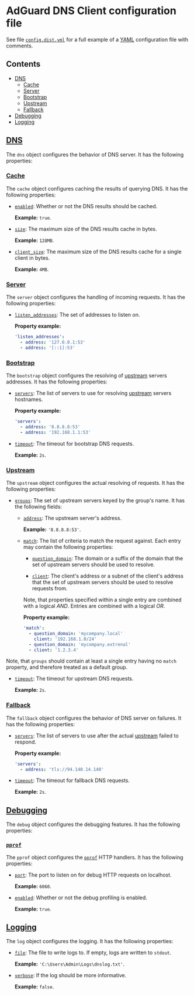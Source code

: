  #  AdGuard DNS Client configuration file

See file [`config.dist.yml`][dist] for a full example of a [YAML][yaml]
configuration file with comments.

##  Contents

 *  [DNS](#dns)
     *  [Cache](#dns-cache)
     *  [Server](#dns-server)
     *  [Bootstrap](#dns-bootstrap)
     *  [Upstream](#dns-upstream)
     *  [Fallback](#dns-fallback)
 *  [Debugging](#debug)
 *  [Logging](#log)

[dist]: ../config.dist.yml
[yaml]: https://yaml.org/



##  <a href="#dns" id="dns" name="dns">DNS</a>

The `dns` object configures the behavior of DNS server.  It has the following
properties:

   ###  <a href="#dns-cache" id="dns-cache" name="dns-cache">Cache</a>

The `cache` object configures caching the results of querying DNS.  It has the
following properties:

 *  <a href="#dns-cache-enabled" id="dns-cache-enabled" name="dns-cache-enabled">`enabled`</a>:
    Whether or not the DNS results should be cached.

    **Example:** `true`.

 *  <a href="#dns-cache-size" id="dns-cache-size" name="dns-cache-size">`size`</a>:
    The maximum size of the DNS results cache in bytes.

    **Example:** `128MB`.

 *  <a href="#dns-cache-client-size" id="dns-cache-client-size" name="dns-cache-client-size">`client_size`</a>:
    The maximum size of the DNS results cache for a single client in bytes.

    **Example:** `4MB`.



   ###  <a href="#dns-server" id="dns-server" name="dns-server">Server</a>

The `server` object configures the handling of incoming requests.  It has the
following properties:

 *  <a href="#dns-server-listen_addresses" id="dns-server-listen_addresses" name="dns-server-listen_addresses">`listen_addresses`</a>:
    The set of addresses to listen on.

    **Property example:**

    ```yaml
    'listen_addresses':
      - address: '127.0.0.1:53'
      - address: '[::1]:53'
    ```



   ###  <a href="#dns-bootstrap" id="dns-bootstrap" name="dns-bootstrap">Bootstrap</a>

The `bootstrap` object configures the resolving of [upstream](#dns-upstream)
servers addresses.  It has the following properties:

 *  <a href="#dns-bootstrap-servers" id="dns-bootstrap-servers" name="dns-bootstrap-servers">`servers`</a>:
    The list of servers to use for resolving [upstream](#dns-upstream) servers
    hostnames.

    **Property example:**

    ```yaml
    'servers':
      - address: '8.8.8.8:53'
      - address: '192.168.1.1:53'
    ```

 *  <a href="#dns-bootstrap-timeout" id="dns-bootstrap-timeout" name="dns-bootstrap-timeout">`timeout`</a>:
    The timeout for bootstrap DNS requests.

    **Example:** `2s`.



   ###  <a href="#dns-upstream" id="dns-upstream" name="dns-upstream">Upstream</a>

The `upstream` object configures the actual resolving of requests.  It has the
following properties:


 *  <a href="#dns-upstream-groups" id="dns-upstream-groups" name="dns-upstream-groups">`groups`</a>:
    The set of upstream servers keyed by the group's name.  It has the following
    fields:

     *  <a href="#dns-upstream-group-address" id="dns-upstream-group-address" name="dns-upstream-group-address">`address`</a>:
        The upstream server's address.

        **Example:** `'8.8.8.8:53'`.

     *  <a href="#dns-upstream-group-match" id="dns-upstream-group-match" name="dns-upstream-group-match">`match`</a>:
        The list of criteria to match the request against.  Each entry may
        contain the following properties:

         *  <a href="#dns-upstream-group-match-question_domain" id="dns-upstream-group-match-question_domain" name="dns-upstream-group-match-question_domain">`question_domain`</a>:
            The domain or a suffix of the domain that the set of upstream
            servers should be used to resolve.

         *  <a href="#dns-upstream-group-match-client" id="dns-upstream-group-match-client" name="dns-upstream-group-match-client">`client`</a>:
            The client's address or a subnet of the client's address that the
            set of upstream servers should be used to resolve requests from.

        Note, that properties specified within a single entry are combined with a
        logical *AND*.  Entries are combined with a logical *OR*.

        **Property example:**

        ```yaml
        'match':
          - question_domain: 'mycompany.local'
            client: '192.168.1.0/24'
          - question_domain: 'mycompany.extrenal'
          - client: '1.2.3.4'
        ```

   Note, that `groups` should contain at least a single entry having no `match`
   property, and therefore treated as a default group.

 *  <a href="#dns-upstream-timeout" id="dns-upstream-timeout" name="dns-upstream-timeout">`timeout`</a>:
    The timeout for upstream DNS requests.

    **Example:** `2s`.



   ###  <a href="#dns-fallback" id="dns-fallback" name="dns-fallback">Fallback</a>

The `fallback` object configures the behavior of DNS server on failures.  It has
the following properties:

 *  <a href="#dns-fallback-servers" id="dns-fallback-servers" name="dns-fallback-servers">`servers`</a>:
    The list of servers to use after the actual [upstream](#dns-upstream) failed
    to respond.

    **Property example:**

    ```yaml
    'servers':
      - address: 'tls://94.140.14.140'
    ```

 *  <a href="#dns-fallback-timeout" id="dns-fallback-timeout" name="dns-fallback-timeout">`timeout`</a>:
    The timeout for fallback DNS requests.

    **Example:** `2s`.



##  <a href="#debug" id="debug" name="debug">Debugging</a>

The `debug` object configures the debugging features.  It has the following
properties:

   ###  <a href="#debug-pprof" id="debug-pprof" name="debug-pprof">`pprof`</a>

   The `pprof` object configures the [`pprof`][pkg-pprof] HTTP handlers.  It has
   the following properties:

 *  <a href="#debug-pprof-port" id="debug-pprof-port" name="debug-pprof-port">`port`</a>:
    The port to listen on for debug HTTP requests on localhost.

    **Example:** `6060`.

 *  <a href="#debug-pprof-enabled" id="debug-pprof-enabled" name="debug-pprof-enabled">`enabled`</a>:
    Whether or not the debug profiling is enabled.

    **Example:** `true`.

[pkg-pprof]: https://golang.org/pkg/net/http/pprof



##  <a href="#log" id="log" name="log">Logging</a>

The `log` object configures the logging.  It has the following properties:

 *  <a href="#log-file" id="log-file" name="log-file">`file`</a>:
    The file to write logs to.  If empty, logs are written to `stdout`.

    **Example:** `'C:\Users\Admin\Logs\dnslog.txt'`.

 * <a href="#log-verbose" id="log-verbose" name="log-verbose">`verbose`</a>:
    If the log should be more informative.

    **Example:** `false`.
